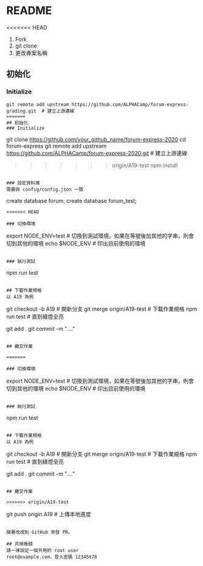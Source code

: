 # README

<<<<<<< HEAD

1. Fork
2. git clone
3. 更改專案名稱

## 初始化

### Initialize

```
git remote add upstream https://github.com/ALPHACamp/forum-express-grading.git  # 建立上游連線
=======
## 初始化
### Initialize
```

git clone https://github.com/your_github_name/forum-express-2020
cd forum-express
git remote add upstream https://github.com/ALPHACamp/forum-express-2020.git # 建立上游連線

> > > > > > > origin/A19-test
> > > > > > > npm install

```

### 設定資料庫
需要與 config/config.json 一致

```

create database forum;
create database forum_test;

```
<<<<<<< HEAD

### 切換環境

```

export NODE_ENV=test # 切換到測試環境，如果在等號後加其他的字串，則會切到其他的環境
echo $NODE_ENV # 印出目前使用的環境

```

### 執行測試
```

npm run test

```

## 下載作業規格
以 A19 為例

```

git checkout -b A19 # 開新分支
git merge origin/A19-test # 下載作業規格
npm run test # 直到綠燈全亮

git add .
git commit -m "...."

```

## 繳交作業

=======

### 切換環境

```

export NODE_ENV=test # 切換到測試環境，如果在等號後加其他的字串，則會切到其他的環境
echo $NODE_ENV # 印出目前使用的環境

```

### 執行測試
```

npm run test

```

## 下載作業規格
以 A19 為例

```

git checkout -b A19 # 開新分支
git merge origin/A19-test # 下載作業規格
npm run test # 直到綠燈全亮

git add .
git commit -m "...."

```

## 繳交作業

>>>>>>> origin/A19-test
```

git push origin A19 # 上傳本地進度

```

接著改成到 GitHub 來發 PR。

## 共用帳號
請一律設定一個共用的 root user
root@example.com，登入密碼 12345678
```
